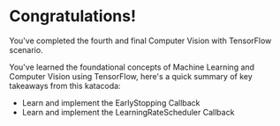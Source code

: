 # Congratulations!
You've completed the fourth and final Computer Vision with TensorFlow scenario.

You've learned the foundational concepts of Machine Learning and Computer Vision using TensorFlow, here's a quick summary of key takeaways from this katacoda:

* Learn and implement the EarlyStopping Callback
* Learn and implement the LearningRateScheduler Callback